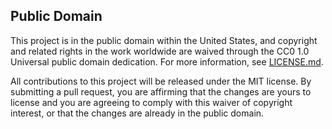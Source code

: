 ## Public Domain

This project is in the public domain within the United States, and copyright and related rights in the work worldwide are waived through the CC0 1.0 Universal public domain dedication. For more information, see [LICENSE.md](LICENSE.md).

All contributions to this project will be released under the MIT license. By submitting a pull request, you are affirming that the changes are yours to license and you are agreeing to comply with this waiver of copyright interest,  or that the changes are already in the public domain.
